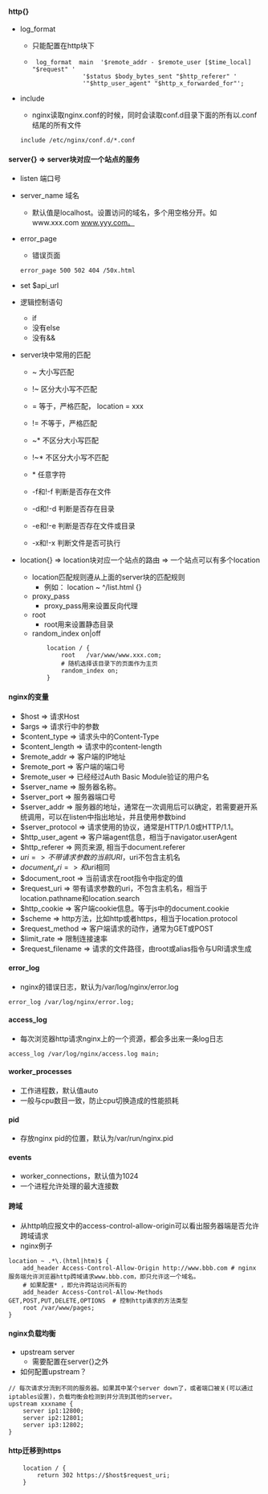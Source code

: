 #### http{}
* log_format
    * 只能配置在http块下
    * 
        ```
         log_format  main  '$remote_addr - $remote_user [$time_local] "$request" '
                      '$status $body_bytes_sent "$http_referer" '
                      '"$http_user_agent" "$http_x_forwarded_for"';

        ```
* include
    * nginx读取nginx.conf的时候，同时会读取conf.d目录下面的所有以.conf结尾的所有文件

    ```
    include /etc/nginx/conf.d/*.conf    
    ```

#### server{} => server块对应一个站点的服务
* listen 端口号
* server_name 域名
    * 默认值是localhost。设置访问的域名，多个用空格分开。如www.xxx.com www.yyy.com。
* error_page
    * 错误页面
    ```
    error_page 500 502 404 /50x.html
    ```
    
* set $api_url

* 逻辑控制语句 
    * if
    * 没有else
    * 没有&&

* server块中常用的匹配
    * ~  大小写匹配
    * !~  区分大小写不匹配

    * =   等于，严格匹配， location = xxx
    * !=  不等于，严格匹配
    * ~*  不区分大小写匹配
    * !~* 不区分大小写不匹配
    *  \* 任意字符
    * -f和!-f 判断是否存在文件
    * -d和!-d 判断是否存在目录
    * -e和!-e 判断是否存在文件或目录
    * -x和!-x 判断文件是否可执行

* location{} => location块对应一个站点的路由 => 一个站点可以有多个location
    * location匹配规则遵从上面的server块的匹配规则
        * 例如： location ~ ^/list.html {}
    * proxy_pass
        * proxy_pass用来设置反向代理
    * root
        * root用来设置静态目录
    * random_index on|off
        ```
            location / { 
                root   /var/www/www.xxx.com;
                # 随机选择该目录下的页面作为主页
                random_index on;
            } 
        ```

#### nginx的变量
* $host =>  请求Host
* $args => 请求行中的参数
* $content_type => 请求头中的Content-Type
* $content_length => 请求中的content-length
* $remote_addr => 客户端的IP地址
* $remote_port => 客户端的端口号
* $remote_user => 已经经过Auth Basic Module验证的用户名
* $server_name => 服务器名称。
* $server_port => 服务器端口号
* $server_addr => 服务器的地址，通常在一次调用后可以确定，若需要避开系统调用，可以在listen中指出地址，并且使用参数bind
* $server_protocol => 请求使用的协议，通常是HTTP/1.0或HTTP/1.1。
* $http_user_agent => 客户端agent信息，相当于navigator.userAgent
* $http_referer => 网页来源, 相当于document.referer
* $uri => 不带请求参数的当前URI，$uri不包含主机名
* $document_uri => 和$uri相同
* $document_root => 当前请求在root指令中指定的值
* $request_uri => 带有请求参数的uri，不包含主机名，相当于location.pathname和location.search
* $http_cookie => 客户端cookie信息。等于js中的document.cookie
* $scheme => http方法，比如http或者https，相当于location.protocol
* $request_method => 客户端请求的动作，通常为GET或POST
* $limit_rate => 限制连接速率
* $request_filename => 请求的文件路径，由root或alias指令与URI请求生成

#### error_log 
* nginx的错误日志，默认为/var/log/nginx/error.log  
```
error_log /var/log/nginx/error.log;

```
#### access_log
* 每次浏览器http请求nginx上的一个资源，都会多出来一条log日志
```
access_log /var/log/nginx/access.log main;
```

#### worker_processes
* 工作进程数，默认值auto
* 一般与cpu数目一致，防止cpu切换造成的性能损耗

#### pid
* 存放nginx pid的位置，默认为/var/run/nginx.pid

#### events
* worker_connections，默认值为1024
* 一个进程允许处理的最大连接数

#### 跨域
* 从http响应报文中的access-control-allow-origin可以看出服务器端是否允许跨域请求
* nginx例子
```
location ~ .*\.(html|htm)$ {
    add_header Access-Control-Allow-Origin http://www.bbb.com # nginx服务端允许浏览器http跨域请求www.bbb.com，即只允许这一个域名。
    # 如果配置* ，即允许跨站访问所有的
    add_header Access-Control-Allow-Methods GET,POST,PUT,DELETE,OPTIONS  # 控制http请求的方法类型
    root /var/www/pages;
}

```

#### nginx负载均衡
* upstream server
    * 需要配置在server{}之外
* 如何配置upstream？
```
// 每次请求分流到不同的服务器。如果其中某个server down了，或者端口被关(可以通过iptables设置)，负载均衡会检测到并分流到其他的server。
upstream xxxname {
    server ip1:12800;
    server ip2:12801;
    server ip3:12802;
}
```

#### http迁移到https
```
    location / {
        return 302 https://$host$request_uri;
    }

```